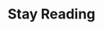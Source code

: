 ---
title: "Stay Reading"
description: "Thoughtful articles about life, philosophy, self-improvement, and mindful living"
---